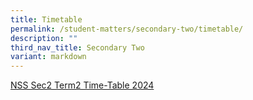 ```yaml
---
title: Timetable
permalink: /student-matters/secondary-two/timetable/
description: ""
third_nav_title: Secondary Two
variant: markdown
---
```

[NSS Sec2 Term2 Time-Table 2024](/files/2024_NSS_Term_2_S2_Class.pdf)
